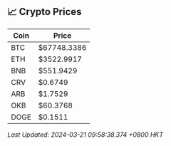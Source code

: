 ## 📈 Crypto Prices

| Coin | Price |
| ---- | ----- |
| BTC | $67748.3386 |
| ETH | $3522.9917 |
| BNB | $551.9429 |
| CRV | $0.6749 |
| ARB | $1.7529 |
| OKB | $60.3768 |
| DOGE | $0.1511 |

_Last Updated: 2024-03-21 09:58:38.374 +0800 HKT_